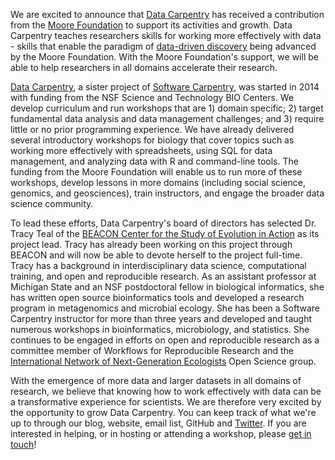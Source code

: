 We are excited to announce that [Data Carpentry](http://www.datacarpentry.org/) has received a contribution from the [Moore Foundation](http://www.moore.org/) to support its activities and growth. Data Carpentry teaches researchers skills for working more effectively with data - skills that enable the paradigm of [data-driven discovery](http://www.moore.org/programs/science/data-driven-discovery) being advanced by the Moore Foundation.  With the Moore Foundation's support, we will be able to help researchers in all domains accelerate their research.

[Data Carpentry](http://www.datacarpentry.org/), a sister project of [Software Carpentry](http://software-carpentry.org), was started in 2014 with funding from the NSF Science and Technology BIO Centers.  We develop curriculum and run workshops that are 1) domain specific; 2) target fundamental data analysis and data management challenges; and 3) require little or no prior programming experience. We have already delivered several introductory workshops for biology that cover topics such as working more effectively with spreadsheets, using SQL for data management, and analyzing data with R and command-line tools. The funding from the Moore Foundation will enable us to run more of these workshops, develop lessons in more domains (including social science, genomics, and geosciences), train instructors, and engage the broader data science community.

To lead these efforts, Data Carpentry's board of directors has selected Dr. Tracy Teal of the [BEACON Center for the Study of Evolution in Action](http://beacon-center.org) as its project lead. Tracy has already been working on this project through BEACON and will now be able to devote herself to the project full-time. Tracy has a background in interdisciplinary data science, computational training, and open and reproducible research. As an assistant professor at Michigan State and an NSF postdoctoral fellow in biological informatics, she has written open source bioinformatics tools and developed a research program in metagenomics and microbial ecology. She has been a Software Carpentry instructor for more than three years and developed and taught numerous workshops in bioinformatics, microbiology, and statistics. She continues to be engaged in efforts on open and reproducible research as a committee member of Workflows for Reproducible Research and the [International Network of Next-Generation Ecologists](http://innge.net/) Open Science group.

With the emergence of more data and larger datasets in all domains of research, we believe that knowing how to work effectively with data can be a transformative experience for scientists. We are therefore very excited by the opportunity to grow Data Carpentry. You can keep track of what we're up to through our blog, website, email list, GitHub and [Twitter](https://twitter.com/datacarpentry).  If you are interested in helping, or in hosting or attending a workshop, please [get in touch](mailto:someone@somewhere.com)!
